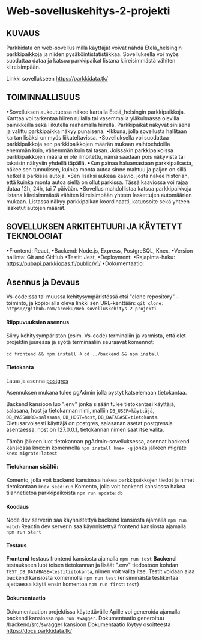 # Web-sovelluskehitys-2-projekti

## KUVAUS

Parkkidata on web-sovellus millä käyttäjät voivat nähdä Etelä_helsingin parkkipaikkoja ja niiden pysäköintistatistiikkaa. Sovelluksella voi myös suodattaa dataa ja katsoa parkkipaikat listana kiireisimmästä vähiten kiireisimpään.

Linkki sovellukseen https://parkkidata.tk/

## TOIMINNALLISUUS

•Sovelluksen aukeutuessa näkee kartalla Etelä_helsingin parkkipaikkoja. Karttaa voi tarkentaa hiiren rullalla tai vasemmalla yläkulmassa olevilla painikkeilla sekä liikutella raahamalla hiirellä. Parkkipaikat näkyvät sinisenä ja valittu parkkipaikka näkyy punaisena.
•Ikkuna, jolla sovellusta hallitaan kartan lisäksi on myös liikuteltavissa.
•Sovelluksella voi suodattaa parkkipaikkoja sen parkkipaikkojen määrän mukaan vaihtoehdoilla enemmän kuin, vähemmän kuin tai tasan. Joissakin parkkipaikoissa parkkipaikkojen määrä ei ole ilmoitettu, nämä saadaan pois näkyvistä tai takaisin näkyviin yhdellä täpällä.
•Kun painaa haluamastaan parkkipaikasta, näkee sen tunnuksen, kuinka monta autoa sinne mahtuu ja paljon on sillä hetkellä parkissa autoja.
•Sen lisäksi aukeaa kaavio, josta näkee historian, että kuinka monta autoa siellä on ollut parkissa. Tässä kaaviossa voi rajaa dataa 12h, 24h, tai 7 päivään.
•Sovellus mahdollistaa katsoa parkkipaikkoja listana kiireisimmästä vähiten kiireisimpään yhteen laskettujen automäärien mukaan. Listassa näkyy parkkipaikan koordinaatti, katuosoite sekä yhteen lasketut autojen määrät.

## SOVELLUKSEN ARKITEHTUURI JA KÄYTETYT TEKNOLOGIAT

•Frontend: React,
•Backend: Node.js, Express, PostgreSQL, Knex,
•Version hallinta: Git and GitHub
•Testit: Jest,
•Deployment:
•Rajapinta-haku: https://pubapi.parkkiopas.fi/public/v1/
•Dokumentaatio:

## Asennus ja Devaus

Vs-code:ssa tai muussa kehitysympäristössä etsi "clone repository" -toiminto, ja kopioi alla oleva linkki sen URL-kenttään:
`git clone: https://github.com/breeku/Web-sovelluskehitys-2-projekti`

#### Riippuvuuksien asennus

Siirry kehitysympäristön (esim. Vs-code) terminaliin ja varmista, että olet projektin juuressa ja syötä terminaaliin seuraavat komennot:

`cd frontend && npm install` -> `cd ../backend && npm install`

#### Tietokanta

Lataa ja asenna [postgres](https://www.postgresql.org/download/)

Asennuksen mukana tulee pgAdmin jolla pystyt katselemaan tietokantaa.

Backend kansioon luo ".env" jonka sisään tulee tietokantasi käyttäjä, salasana, host ja tietokannan nimi, malliin `DB_USER=käyttäjä`, `DB_PASSWORD=salasana`, `DB_HOST=host`, `DB_DATABASE=tietokanta`. Oletusarvoisesti käyttäjä on postgres, salasanan asetat postgressia asentaessa, host on 127.0.0.1, tietokannan nimen saat itse valita.

Tämän jälkeen luot tietokannan pgAdmin-sovelluksessa, asennat backend kansiossa knex:in komennolla `npm install knex -g` jonka jälkeen migrate `knex migrate:latest`

#### Tietokannan sisältö:

Komento, jolla voit backend kansiossa hakea parkkipaikkojen tiedot ja nimet tietokantaan `knex seed:run`
Komento, jolla voit backend kansiossa hakea tilannetietoa parkkipaikoista `npm run update:db`


#### Koodaus
Node dev serverin saa käynnistettyä backend kansiosta ajamalla `npm run watch`
Reactin dev serverin saa käynnistettyä frontend kansiosta ajamalla `npm run start`

#### Testaus
**Frontend** testaus frontend kansiosta ajamalla `npm run test`
**Backend** testaukseen luot toisen tietokannan ja lisäät ".env" tiedostoon kohdan `TEST_DB_DATABASE=testitietokanta`, nimen
voit valita itse. Testit voidaan ajaa backend kansiosta komennolla `npm run test` (ensimmäistä testikertaa ajettaessa käytä ensin komentoa `npm run first:test`) 

#### Dokumentaatio
Dokumentaation projektissa käytettävälle Apille voi generoida ajamalla backend kansiossa `npm run swagger`. Dokumentaatio generoituu /backend/src/swagger kansioon
Dokumentaatio löytyy osoitteesta https://docs.parkkidata.tk/